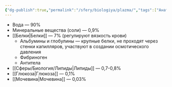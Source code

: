 ```yaml
---
{"dg-publish":true,"permalink":"/sfery/biologiya/plazma/","tags":["Анатомия"]}
---
```


- Вода — 90%
- Минеральные вещества (соли) — 0,9%
- [[Белки\|Белки]] — 7% (регулируют вязкость крови)
	- Альбумины и глобулины — крупные белки, не проходят через стенки капилляров, участвуют в создании осмотического давления
	- Фибриноген
	- Антитела 
- [[Сферы/Биология/Липиды\|Липиды]] — 0,7-0,8%
- [[Глюкоза\|Глюкоза]] — 0,1%
- [[Мочевина\|Мочевина]] — 0,03%